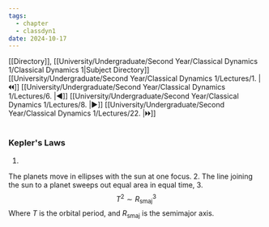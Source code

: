 ```yaml
---
tags:
  - chapter
  - classdyn1
date: 2024-10-17
---
```

[[Directory]], [[University/Undergraduate/Second Year/Classical Dynamics 1/Classical Dynamics 1|Subject Directory]]
[[University/Undergraduate/Second Year/Classical Dynamics 1/Lectures/1. |🞀🞀]] [[University/Undergraduate/Second Year/Classical Dynamics 1/Lectures/6. |◀]] [[University/Undergraduate/Second Year/Classical Dynamics 1/Lectures/8. |▶]] [[University/Undergraduate/Second Year/Classical Dynamics 1/Lectures/22. |🞂🞂]]
# 
## 
### Kepler's Laws 
1. 
The planets move in ellipses with the sun at one focus.
2. 
The line joining the sun to a planet sweeps out equal area in equal time,
3. 
$$
T^{2} \sim  R^{3}_{\mathrm{smaj}}
$$
Where $T$ is the orbital period, and ${} R_{\mathrm{smaj}} {}$ is the semimajor axis. 
